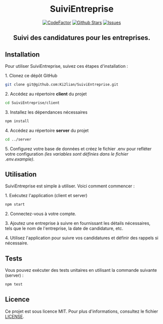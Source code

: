 <!-- VScode: CTRL + SHIFT + V -->
<div align="center">
	<h1>SuiviEntreprise</h1>
	<a href="https://www.codefactor.io/repository/github/ki2lian/suivientreprise"><img src="https://www.codefactor.io/repository/github/ki2lian/suivientreprise/badge" alt="CodeFactor" /></a>
	<a href="https://github.com/Ki2lian/SuiviEntreprise"><img src="https://badgen.net/github/stars/Ki2lian/SuiviEntreprise?color=yellow" alt="Github Stars"/></a>
	<a href="https://github.com/Ki2lian/SuiviEntreprise/issues"><img src="https://badgen.net/github/open-issues/Ki2lian/SuiviEntreprise?color=green" alt="Issues"/></a>
	<h2>Suivi des candidatures pour les entreprises.</h2>
</div>

<h2>Installation</h2>
<p>Pour utiliser SuiviEntreprise, suivez ces étapes d'installation :</p>

<p>1. Clonez ce dépôt GitHub</p>

```bash
git clone git@github.com:Ki2lian/SuiviEntreprise.git
```

<p>2. Accédez au répertoire <b>client</b> du projet</p>

```bash
cd SuiviEntreprise/client
```

<p>3. Installez les dépendances nécessaires</p>

```bash
npm install
```

<p>4. Accédez au répertoire <b>server</b> du projet</p>

```bash
cd ../server
```

<p>5. Configurez votre base de données et créez le fichier .env pour refléter votre configuration <i>(les variables sont définies dans le fichier .env.example)</i>.</p>

<h2>Utilisation</h2>
<p>SuiviEntreprise est simple à utiliser. Voici comment commencer :</p>
<p>1. Exécutez l'application (client et server)</p>

```bash
npm start
```

<p>2. Connectez-vous à votre compte.</p>
<p>3. Ajoutez une entreprise à suivre en fournissant les détails nécessaires, tels que le nom de l'entreprise, la date de candidature, etc.</p>
<p>4. Utilisez l'application pour suivre vos candidatures et définir des rappels si nécessaire.</p>

<h2>Tests</h2>
<p>Vous pouvez exécuter des tests unitaires en utilisant la commande suivante (server) :</p>

```bash
npm test
```

<h2>Licence</h2>
<p>Ce projet est sous licence MIT. Pour plus d'informations, consultez le fichier <a href="LICENSE">LICENSE</a>.</p>
